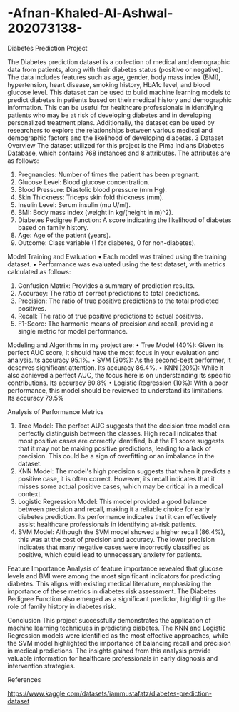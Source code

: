 # -Afnan-Khaled-Al-Ashwal-202073138-

Diabetes Prediction Project

The Diabetes prediction dataset is a collection of medical and demographic data from patients, along with their diabetes status (positive or negative). The data includes features such as age, gender, body mass index (BMI), hypertension, heart disease, smoking history, HbA1c level, and blood glucose level. This dataset can be used to build machine learning models to predict diabetes in patients based on their medical history and demographic information. This can be useful for healthcare professionals in identifying patients who may be at risk of developing diabetes and in developing personalized treatment plans. Additionally, the dataset can be used by researchers to explore the relationships between various medical and demographic factors and the likelihood of developing diabetes.
3	Dataset Overview
The dataset utilized for this project is the Pima Indians Diabetes Database, which contains 768 instances and 8 attributes. The attributes are as follows:
1.	Pregnancies: Number of times the patient has been pregnant.
2.	Glucose Level: Blood glucose concentration.
3.	Blood Pressure: Diastolic blood pressure (mm Hg).
4.	Skin Thickness: Triceps skin fold thickness (mm).
5.	Insulin Level: Serum insulin (mu U/ml).
6.	BMI: Body mass index (weight in kg/(height in m)^2).
7.	Diabetes Pedigree Function: A score indicating the likelihood of diabetes based on family history.
8.	Age: Age of the patient (years).
9.	Outcome: Class variable (1 for diabetes, 0 for non-diabetes).
    
 Model Training and Evaluation
•	Each model was trained using the training dataset.
•	Performance was evaluated using the test dataset, with metrics calculated as follows:
1.	Confusion Matrix: Provides a summary of prediction results.
2.	Accuracy: The ratio of correct predictions to total predictions.
3.	Precision: The ratio of true positive predictions to the total predicted positives.
4.	Recall: The ratio of true positive predictions to actual positives.
5.	F1-Score: The harmonic means of precision and recall, providing a single metric for model performance.

Modeling and Algorithms in my project are:
•	Tree Model (40%): Given its perfect AUC score, it should have the most focus in your evaluation and analysis.Its accuracy 95.1%.
•	SVM (30%): As the second-best performer, it deserves significant attention. Its accuracy 86.4%.
•	KNN (20%): While it also achieved a perfect AUC, the focus here is on understanding its specific contributions. Its accuracy 80.8%
•	Logistic Regression (10%): With a poor performance, this model should be reviewed to understand its limitations. Its accuracy 79.5%

Analysis of Performance Metrics
1.	Tree Model: The perfect AUC suggests that the decision tree model can perfectly distinguish between the classes. High recall indicates that most positive cases are correctly identified, but the F1 score suggests that it may not be making positive predictions, leading to a lack of precision. This could be a sign of overfitting or an imbalance in the dataset.
2.	KNN Model: The model's high precision suggests that when it predicts a positive case, it is often correct. However, its recall indicates that it misses some actual positive cases, which may be critical in a medical context.
3.	Logistic Regression Model: This model provided a good balance between precision and recall, making it a reliable choice for early diabetes prediction. Its performance indicates that it can effectively assist healthcare professionals in identifying at-risk patients.
4.	SVM Model: Although the SVM model showed a higher recall (86.4%), this was at the cost of precision and accuracy. The lower precision indicates that many negative cases were incorrectly classified as positive, which could lead to unnecessary anxiety for patients.
   
 Feature Importance
Analysis of feature importance revealed that glucose levels and BMI were among the most significant indicators for predicting diabetes. This aligns with existing medical literature, emphasizing the importance of these metrics in diabetes risk assessment. The Diabetes Pedigree Function also emerged as a significant predictor, highlighting the role of family history in diabetes risk.

Conclusion
This project successfully demonstrates the application of machine learning techniques in predicting diabetes. The KNN and Logistic Regression models were identified as the most effective approaches, while the SVM model highlighted the importance of balancing recall and precision in medical predictions. The insights gained from this analysis provide valuable information for healthcare professionals in early diagnosis and intervention strategies.

References

https://www.kaggle.com/datasets/iammustafatz/diabetes-prediction-dataset
